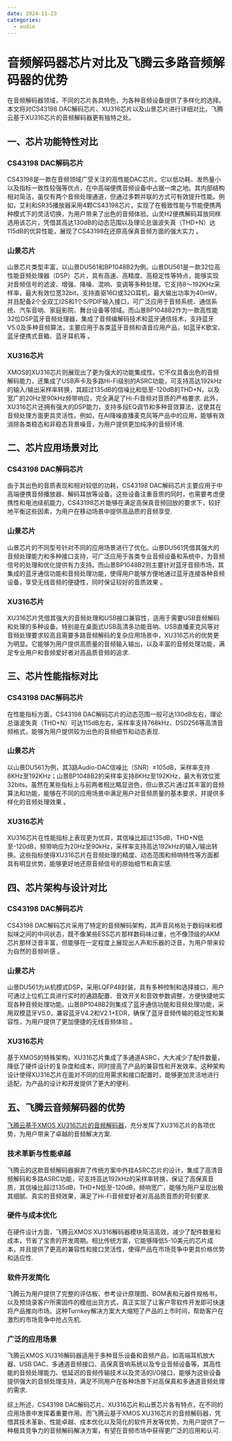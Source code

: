 ```yaml
---
date: 2024-11-23
categories:
  - audio
---
```


# 音频解码器芯片对比及飞腾云多路音频解码器的优势

在音频解码器领域，不同的芯片各具特色，为各种音频设备提供了多样化的选择。本文将对CS43198 DAC解码芯片、XU316芯片以及山景芯片进行详细对比，飞腾云基于XU316芯片的音频解码器更有独特之处。
<!-- more -->
## 一、芯片功能特性对比

### CS43198 DAC解码芯片
CS43198是一款在音频领域广受关注的高性能DAC芯片。它以低功耗、发热量小以及指标一致性较强等优点，在中高端便携音频设备中占据一席之地。其内部结构相对简洁，虽仅有两个音频处理通道，但通过多颗并联的方式可有效提升性能。例如，艾利和SR35播放器采用4颗CS43198芯片，实现了在极致性能与节能便携两种模式下的灵活切换，为用户带来了出色的音频体验。山灵H2便携解码耳放同样选用该芯片，凭借其高达130dB的动态范围以及理论总谐波失真（THD+N）达115dB的优异性能，展现了CS43198在还原高保真音频方面的强大实力 。


### 山景芯片
山景芯片类型丰富，以山景DU561和BP1048B2为例。山景DU561是一款32位高性能音频处理器（DSP）芯片，具有高速、高精度、高稳定性等特点，能够实现对音频信号的滤波、增强、降噪、混响、变调等多种处理。它支持8～192KHz采样率，最大有效位宽32bit，支持直驱16Ω或32Ω耳机，最大输出功率为40mW，并且配备2个全双工I2S和1个S/PDIF输入接口，可广泛应用于音频系统、通信系统、汽车音响、家庭影院、舞台设备等领域。而山景BP1048B2作为一款高性能32位DSP蓝牙音频处理器，集成了音频编解码技术和蓝牙通信技术，支持蓝牙V5.0及多种音频算法，主要应用于各类蓝牙音频和语音应用产品，如蓝牙K歌宝、蓝牙便携式音箱、蓝牙耳机等 。

### XU316芯片
XMOS的XU316芯片则展现出了更为强大的功能集成性。它不仅具备出色的音频解码能力，还集成了USB声卡及多路Hi-Fi级别的ASRC功能，可支持高达192kHz的输入/输出采样率转换，其超过135dB的信噪比和低至-120dB的THD+N，以及宽广的20Hz至90kHz频带响应，完全满足了Hi-Fi音频对音质的严格要求. 此外，XU316芯片还拥有强大的DSP能力，支持多段EQ调节和多种音效算法，这使其在音频处理方面更具灵活性。例如，在AI降噪直播麦克风等产品中的应用，能够有效消除各类稳态和非稳态背景噪音，为用户提供更加纯净的音频环境.

## 二、芯片应用场景对比

### CS43198 DAC解码芯片
由于其出色的音质表现和相对较低的功耗，CS43198 DAC解码芯片主要应用于中高端便携音频播放器、解码耳放等设备。这些设备注重音质的同时，也需要考虑便携性和电池续航能力，CS43198芯片能够在满足高保真音频回放的要求下，较好地平衡这些因素，为用户在移动场景中提供高品质的音频享受.


### 山景芯片
山景芯片的不同型号针对不同的应用场景进行了优化。山景DU561凭借其强大的音频处理能力和多种接口支持，可广泛应用于各类专业音频设备和系统中，为音频信号的处理和优化提供有力支持。而山景BP1048B2则主要针对蓝牙音频市场，其集成的蓝牙通信功能和音频处理功能，使得用户能够方便地通过蓝牙连接各种音频设备，享受无线音频的便捷性，同时保证较好的音质效果 。

### XU316芯片
XU316芯片凭借其强大的音频处理和USB接口兼容性，适用于需要USB音频解码和处理的多种设备。特别是在桌面式USB高清多功能音响、USB直播麦克风等对音频处理要求较高且需要多路音频解码的复杂应用场景中，XU316芯片的优势更为明显。它能够为用户提供高质量的音频输入输出，以及丰富的音频处理功能，满足专业用户和音频爱好者对高品质音频的追求.
## 三、芯片性能指标对比

### CS43198 DAC解码芯片
在性能指标方面，CS43198 DAC解码芯片的动态范围一般可达130dB左右，理论总谐波失真（THD+N）可达115dB左右，采样率支持768kHz、DSD256等高清音频格式，能够为用户提供较为出色的音频细节和动态表现.

### 山景芯片
以山景DU561为例，其3路Audio-DAC信噪比（SNR）≥105dB，采样率支持8KHz至192KHz；山景BP1048B2的采样率支持8KHz至192KHz，最大有效位宽32bits。虽然在某些指标上与前两者相比略显逊色，但山景芯片通过其丰富的音频算法和功能，能够在不同的应用场景中满足用户对音频质量的基本要求，并提供多样化的音频处理效果 。

### XU316芯片
XU316芯片在性能指标上表现更为优异，其信噪比超过135dB，THD+N低至-120dB，频带响应为20Hz至90kHz，采样率支持高达192kHz的输入/输出转换。这些指标使得XU316芯片在音频处理的精度、动态范围和频响特性等方面都具有明显优势，能够更好地还原音频信号的原始细节和真实感.

## 四、芯片架构与设计对比

### CS43198 DAC解码芯片
CS43198 DAC解码芯片采用了特定的音频解码架构，其声音风格处于数码味和模拟味之间的中间状态，既不像某些ESS芯片那样数码味过重，也不像顶级的AKM芯片那样泛音丰富，但能够在一定程度上展现出人声和乐器的泛音，为用户带来较为自然的音频听感 。

### 山景芯片
山景DU561为从机模式DSP，采用LQFP48封装，具有多种控制和选择接口，用户可通过上位机工具进行实时的通路配置、音效开关和音效参数调整，方便快捷地实现各种音频处理功能。山景BP1048B2则集成了蓝牙通信功能和音频处理功能，采用双模蓝牙V5.0，兼容蓝牙V4.2和V2.1+EDR，确保了蓝牙音频传输的稳定性和兼容性，为用户提供了更加便捷的无线音频体验 。

### XU316芯片
基于XMOS的特殊架构，XU316芯片集成了多通道ASRC，大大减少了配件数量，降低了硬件设计的复杂度和成本，同时提高了产品的兼容性和开发效率。这种架构设计使得XU316芯片在面对不同的应用需求和接口配置时，能够更加灵活地进行适配，为产品的设计和开发提供了更大的便利.

## 五、飞腾云音频解码器的优势

[飞腾云基于XMOS XU316芯片的音频解码器](https://phaten-audio.com/zh/products/hifi_audio/a316_1926v1/)，充分发挥了XU316芯片的各项优势，为用户带来了卓越的音频解决方案.

### 技术革新与性能卓越
飞腾云的这款音频解码器摒弃了传统方案中外挂ASRC芯片的设计，集成了高清音频解码和多路ASRC功能，可支持高达192kHz的采样率转换，保证了高保真音质，其信噪比超过135dB，THD+N低至-120dB，频响宽广，能够为用户呈现出极其细腻、真实的音频效果，满足了Hi-Fi音频爱好者对高品质音质的苛刻要求.

### 硬件与成本优化
在硬件设计方面，飞腾云XMOS XU316解码器模块简洁高效，减少了配件数量和成本，节省了宝贵的开发周期。相比传统方案，它能够降低5-10美元的芯片成本，并且提供了更高的兼容性和接口灵活性，使得产品在市场竞争中更具价格优势和适应性.

### 软件开发简化
飞腾云为用户提供了完整的评估板、参考设计原理图、BOM表和元器件规格书，以及预烧录客户所需固件的模组出货方式，真正实现了让客户零软件开发即可快速将产品推向市场。这种Turnkey解决方案大大缩短了产品的上市时间，帮助客户在激烈的市场竞争中抢占先机.

### 广泛的应用场景
飞腾云XMOS XU316解码器适用于多种音乐设备和音频产品，如高端耳机放大器、USB DAC、多通道音频接口、高保真音响系统以及专业音频设备等。其高性能的音频处理能力、低延迟的音频传输技术以及灵活的I/O接口，能够为这些设备提供强大的音频处理支持，满足不同用户在各种场景下对高保真和多通道音频处理的需求.

综上所述，CS43198 DAC解码芯片、XU316芯片和山景芯片各有特点，在不同的应用场景中发挥着重要作用。而飞腾云基于XMOS XU316芯片的音频解码器，凭借其技术革新、性能卓越、成本优化以及简化的软件开发等优势，为用户提供了一种极具竞争力的音频解码解决方案，有望在音频市场中获得更广泛的应用和认可.

 